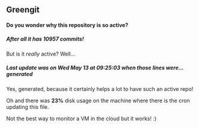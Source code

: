 ## Greengit

#### Do you wonder why this repository is so active?

##### After all it has 10957 commits!

But is it *really* active? Well...

##### Last update was on Wed May 13 at 09:25:03 when those lines were... generated

Yes, generated, because it certainly helps a lot to have such an active repo!

Oh and there was **23%** disk usage on the machine
where there is the cron updating this file.

Not the best way to monitor a VM in the cloud but it works! :)
